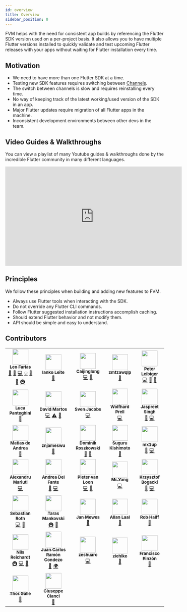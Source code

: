 ```yaml
---
id: overview
title: Overview
sidebar_position: 0
---
```


FVM helps with the need for consistent app builds by referencing the Flutter SDK version used on a per-project basis. It also allows you to have multiple Flutter versions installed to quickly validate and test upcoming Flutter releases with your apps without waiting for Flutter installation every time.

## Motivation

- We need to have more than one Flutter SDK at a time.
- Testing new SDK features requires switching between [Channels](https://flutter.dev/docs/development/tools/sdk/releases).
- The switch between channels is slow and requires reinstalling every time.
- No way of keeping track of the latest working/used version of the SDK in an app.
- Major Flutter updates require migration of all Flutter apps in the machine.
- Inconsistent development environments between other devs in the team.

## Video Guides & Walkthroughs

You can view a playlist of many Youtube guides & walkthroughs done by the incredible Flutter community in many different languages.

<iframe width="560" height="315" src="https://www.youtube.com/embed/videoseries?list=PLVnlSO6aQelAAddOFQVJNoaRGZ1mMsj2Q" title="YouTube video player" frameborder="0" allow="accelerometer; autoplay; clipboard-write; encrypted-media; gyroscope; picture-in-picture" allowfullscreen></iframe>

## Principles

We follow these principles when building and adding new features to FVM.

- Always use Flutter tools when interacting with the SDK.
- Do not override any Flutter CLI commands.
- Follow Flutter suggested installation instructions accomplish caching.
- Should extend Flutter behavior and not modify them.
- API should be simple and easy to understand.

## Contributors

<!-- ALL-CONTRIBUTORS-LIST:START - Do not remove or modify this section -->
<!-- prettier-ignore-start -->
<!-- markdownlint-disable -->
<table>
  <tr>
    <td align="center"><a href="https://github.com/leoafarias"><img src="https://avatars1.githubusercontent.com/u/435833?v=4?s=50" width="50px;" alt=""/><br /><sub><b>Leo Farias</b></sub></a><br /><a href="https://github.com/fluttertools/fvm/commits?author=leoafarias" title="Documentation">📖</a> <a href="#ideas-leoafarias" title="Ideas, Planning, & Feedback">🤔</a> <a href="https://github.com/fluttertools/fvm/commits?author=leoafarias" title="Code">💻</a> <a href="#example-leoafarias" title="Examples">💡</a> <a href="https://github.com/fluttertools/fvm/pulls?q=is%3Apr+reviewed-by%3Aleoafarias" title="Reviewed Pull Requests">👀</a> <a href="#maintenance-leoafarias" title="Maintenance">🚧</a> <a href="#infra-leoafarias" title="Infrastructure (Hosting, Build-Tools, etc)">🚇</a></td>
    <td align="center"><a href="https://github.com/ianko"><img src="https://avatars3.githubusercontent.com/u/723360?v=4?s=50" width="50px;" alt=""/><br /><sub><b>Ianko Leite</b></sub></a><br /><a href="#ideas-ianko" title="Ideas, Planning, & Feedback">🤔</a></td>
    <td align="center"><a href="https://www.kikt.top"><img src="https://avatars0.githubusercontent.com/u/14145407?v=4?s=50" width="50px;" alt=""/><br /><sub><b>Caijinglong</b></sub></a><br /><a href="https://github.com/fluttertools/fvm/commits?author=CaiJingLong" title="Code">💻</a> <a href="#ideas-CaiJingLong" title="Ideas, Planning, & Feedback">🤔</a></td>
    <td align="center"><a href="https://juejin.im/user/5bdc1a32518825170b101080"><img src="https://avatars1.githubusercontent.com/u/16477333?v=4?s=50" width="50px;" alt=""/><br /><sub><b>zmtzawqlp</b></sub></a><br /><a href="https://github.com/fluttertools/fvm/issues?q=author%3Azmtzawqlp" title="Bug reports">🐛</a></td>
    <td align="center"><a href="https://github.com/kuhnroyal"><img src="https://avatars3.githubusercontent.com/u/1260818?v=4?s=50" width="50px;" alt=""/><br /><sub><b>Peter Leibiger</b></sub></a><br /><a href="https://github.com/fluttertools/fvm/commits?author=kuhnroyal" title="Code">💻</a> <a href="#maintenance-kuhnroyal" title="Maintenance">🚧</a> <a href="#question-kuhnroyal" title="Answering Questions">💬</a></td>
  </tr>
  <tr>
    <td align="center"><a href="https://github.com/panthe"><img src="https://avatars0.githubusercontent.com/u/250296?v=4?s=50" width="50px;" alt=""/><br /><sub><b>Luca Panteghini</b></sub></a><br /><a href="https://github.com/fluttertools/fvm/commits?author=panthe" title="Documentation">📖</a></td>
    <td align="center"><a href="https://github.com/davidmartos96"><img src="https://avatars1.githubusercontent.com/u/22084723?v=4?s=50" width="50px;" alt=""/><br /><sub><b>David Martos</b></sub></a><br /><a href="https://github.com/fluttertools/fvm/commits?author=davidmartos96" title="Code">💻</a> <a href="https://github.com/fluttertools/fvm/commits?author=davidmartos96" title="Tests">⚠️</a> <a href="https://github.com/fluttertools/fvm/commits?author=davidmartos96" title="Documentation">📖</a></td>
    <td align="center"><a href="https://github.com/svenjacobs"><img src="https://avatars1.githubusercontent.com/u/255313?v=4?s=50" width="50px;" alt=""/><br /><sub><b>Sven Jacobs</b></sub></a><br /><a href="https://github.com/fluttertools/fvm/commits?author=svenjacobs" title="Code">💻</a></td>
    <td align="center"><a href="https://github.com/Cir0X"><img src="https://avatars0.githubusercontent.com/u/4539597?v=4?s=50" width="50px;" alt=""/><br /><sub><b>Wolfhard Prell</b></sub></a><br /><a href="https://github.com/fluttertools/fvm/commits?author=Cir0X" title="Code">💻</a></td>
    <td align="center"><a href="https://github.com/jascodes"><img src="https://avatars2.githubusercontent.com/u/1231593?v=4?s=50" width="50px;" alt=""/><br /><sub><b>Jaspreet Singh</b></sub></a><br /><a href="#ideas-jascodes" title="Ideas, Planning, & Feedback">🤔</a> <a href="https://github.com/fluttertools/fvm/commits?author=jascodes" title="Code">💻</a></td>
  </tr>
  <tr>
    <td align="center"><a href="https://deandreamatias.com/"><img src="https://avatars2.githubusercontent.com/u/21011641?v=4?s=50" width="50px;" alt=""/><br /><sub><b>Matias de Andrea</b></sub></a><br /><a href="https://github.com/fluttertools/fvm/commits?author=deandreamatias" title="Documentation">📖</a></td>
    <td align="center"><a href="https://github.com/znjameswu"><img src="https://avatars2.githubusercontent.com/u/61373469?v=4?s=50" width="50px;" alt=""/><br /><sub><b>znjameswu</b></sub></a><br /><a href="https://github.com/fluttertools/fvm/issues?q=author%3Aznjameswu" title="Bug reports">🐛</a></td>
    <td align="center"><a href="https://github.com/orestesgaolin"><img src="https://avatars3.githubusercontent.com/u/16854239?v=4?s=50" width="50px;" alt=""/><br /><sub><b>Dominik Roszkowski</b></sub></a><br /><a href="https://github.com/fluttertools/fvm/commits?author=orestesgaolin" title="Documentation">📖</a> <a href="#talk-orestesgaolin" title="Talks">📢</a></td>
    <td align="center"><a href="https://me.sgr-ksmt.org/"><img src="https://avatars0.githubusercontent.com/u/9350581?v=4?s=50" width="50px;" alt=""/><br /><sub><b>Suguru Kishimoto</b></sub></a><br /><a href="https://github.com/fluttertools/fvm/issues?q=author%3Asgr-ksmt" title="Bug reports">🐛</a></td>
    <td align="center"><a href="https://github.com/mx1up"><img src="https://avatars2.githubusercontent.com/u/178714?v=4?s=50" width="50px;" alt=""/><br /><sub><b>mx1up</b></sub></a><br /><a href="https://github.com/fluttertools/fvm/issues?q=author%3Amx1up" title="Bug reports">🐛</a> <a href="https://github.com/fluttertools/fvm/commits?author=mx1up" title="Code">💻</a></td>
  </tr>
  <tr>
    <td align="center"><a href="https://github.com/nank1ro"><img src="https://avatars.githubusercontent.com/u/60045235?v=4?s=50" width="50px;" alt=""/><br /><sub><b>Alexandru Mariuti</b></sub></a><br /><a href="https://github.com/fluttertools/fvm/commits?author=nank1ro" title="Code">💻</a></td>
    <td align="center"><a href="https://github.com/andreadelfante"><img src="https://avatars.githubusercontent.com/u/7781176?v=4?s=50" width="50px;" alt=""/><br /><sub><b>Andrea Del Fante</b></sub></a><br /><a href="#ideas-andreadelfante" title="Ideas, Planning, & Feedback">🤔</a> <a href="https://github.com/fluttertools/fvm/commits?author=andreadelfante" title="Code">💻</a></td>
    <td align="center"><a href="https://github.com/Kavantix"><img src="https://avatars.githubusercontent.com/u/6243755?v=4?s=50" width="50px;" alt=""/><br /><sub><b>Pieter van Loon</b></sub></a><br /><a href="https://github.com/fluttertools/fvm/commits?author=Kavantix" title="Code">💻</a> <a href="#ideas-Kavantix" title="Ideas, Planning, & Feedback">🤔</a></td>
    <td align="center"><a href="https://github.com/YangLang116"><img src="https://avatars.githubusercontent.com/u/15442222?v=4?s=50" width="50px;" alt=""/><br /><sub><b>Mr Yang</b></sub></a><br /><a href="https://github.com/fluttertools/fvm/commits?author=YangLang116" title="Code">💻</a></td>
    <td align="center"><a href="https://github.com/Saancreed"><img src="https://avatars.githubusercontent.com/u/26201033?v=4?s=50" width="50px;" alt=""/><br /><sub><b>Krzysztof Bogacki</b></sub></a><br /><a href="https://github.com/fluttertools/fvm/issues?q=author%3ASaancreed" title="Bug reports">🐛</a> <a href="https://github.com/fluttertools/fvm/commits?author=Saancreed" title="Code">💻</a></td>
  </tr>
  <tr>
    <td align="center"><a href="https://github.com/ened"><img src="https://avatars.githubusercontent.com/u/269860?v=4?s=50" width="50px;" alt=""/><br /><sub><b>Sebastian Roth</b></sub></a><br /><a href="https://github.com/fluttertools/fvm/commits?author=ened" title="Code">💻</a> <a href="#ideas-ened" title="Ideas, Planning, & Feedback">🤔</a></td>
    <td align="center"><a href="https://github.com/taras"><img src="https://avatars.githubusercontent.com/u/74687?v=4?s=50" width="50px;" alt=""/><br /><sub><b>Taras Mankovski</b></sub></a><br /><a href="#infra-taras" title="Infrastructure (Hosting, Build-Tools, etc)">🚇</a> <a href="#ideas-taras" title="Ideas, Planning, & Feedback">🤔</a></td>
    <td align="center"><a href="https://github.com/jmewes"><img src="https://avatars.githubusercontent.com/u/5235584?v=4?s=50" width="50px;" alt=""/><br /><sub><b>Jan Mewes</b></sub></a><br /><a href="https://github.com/fluttertools/fvm/commits?author=jmewes" title="Documentation">📖</a></td>
    <td align="center"><a href="https://permanent.ee"><img src="https://avatars.githubusercontent.com/u/740826?v=4?s=50" width="50px;" alt=""/><br /><sub><b>Allan Laal</b></sub></a><br /><a href="https://github.com/fluttertools/fvm/commits?author=allanlaal" title="Documentation">📖</a></td>
    <td align="center"><a href="https://github.com/rhalff"><img src="https://avatars.githubusercontent.com/u/274358?v=4?s=50" width="50px;" alt=""/><br /><sub><b>Rob Halff</b></sub></a><br /><a href="https://github.com/fluttertools/fvm/commits?author=rhalff" title="Documentation">📖</a></td>
  </tr>
  <tr>
    <td align="center"><a href="https://sharezone.net"><img src="https://avatars.githubusercontent.com/u/24459435?v=4?s=50" width="50px;" alt=""/><br /><sub><b>Nils Reichardt</b></sub></a><br /><a href="#infra-nilsreichardt" title="Infrastructure (Hosting, Build-Tools, etc)">🚇</a> <a href="https://github.com/fluttertools/fvm/commits?author=nilsreichardt" title="Code">💻</a> <a href="https://github.com/fluttertools/fvm/commits?author=nilsreichardt" title="Documentation">📖</a></td>
    <td align="center"><a href="https://rcjuancarlosuwu.medium.com"><img src="https://avatars.githubusercontent.com/u/67658540?v=4?s=50" width="50px;" alt=""/><br /><sub><b>Juan Carlos Ramón Condezo</b></sub></a><br /><a href="https://github.com/fluttertools/fvm/commits?author=rcjuancarlosuwu" title="Documentation">📖</a> <a href="#translation-rcjuancarlosuwu" title="Translation">🌍</a></td>
    <td align="center"><a href="https://github.com/zeshuaro"><img src="https://avatars.githubusercontent.com/u/12210067?v=4?s=50" width="50px;" alt=""/><br /><sub><b>zeshuaro</b></sub></a><br /><a href="https://github.com/fluttertools/fvm/commits?author=zeshuaro" title="Code">💻</a></td>
    <td align="center"><a href="https://github.com/ziehlke"><img src="https://avatars.githubusercontent.com/u/10786117?v=4?s=50" width="50px;" alt=""/><br /><sub><b>ziehlke</b></sub></a><br /><a href="https://github.com/fluttertools/fvm/commits?author=ziehlke" title="Documentation">📖</a></td>
    <td align="center"><a href="https://github.com/fpinzn"><img src="https://avatars.githubusercontent.com/u/345207?v=4?s=50" width="50px;" alt=""/><br /><sub><b>Francisco Pinzón</b></sub></a><br /><a href="https://github.com/fluttertools/fvm/commits?author=fpinzn" title="Documentation">📖</a></td>
  </tr>
  <tr>
    <td align="center"><a href="http://thorgalle.me"><img src="https://avatars.githubusercontent.com/u/11543641?v=4?s=50" width="50px;" alt=""/><br /><sub><b>Thor Galle</b></sub></a><br /><a href="https://github.com/fluttertools/fvm/commits?author=th0rgall" title="Documentation">📖</a></td>
    <td align="center"><a href="https://www.linkedin.com/in/giuseppe-cianci/"><img src="https://avatars.githubusercontent.com/u/39117631?v=4?s=50" width="50px;" alt=""/><br /><sub><b>Giuseppe Cianci</b></sub></a><br /><a href="https://github.com/fluttertools/fvm/commits?author=Giuspepe" title="Documentation">📖</a></td>
  </tr>
</table>

<!-- markdownlint-restore -->
<!-- prettier-ignore-end -->

<!-- ALL-CONTRIBUTORS-LIST:END -->
